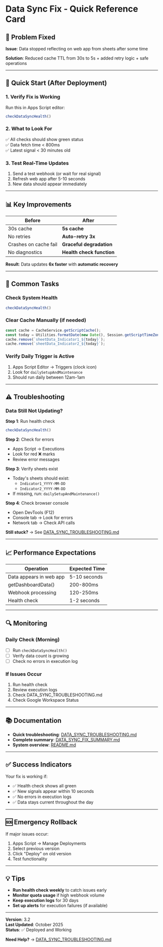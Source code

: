 # Data Sync Fix - Quick Reference Card

## 🎯 Problem Fixed
**Issue**: Data stopped reflecting on web app from sheets after some time

**Solution**: Reduced cache TTL from 30s to 5s + added retry logic + safe operations

---

## 🚀 Quick Start (After Deployment)

### 1. Verify Fix is Working
Run this in Apps Script editor:
```javascript
checkDataSyncHealth()
```

### 2. What to Look For
✅ All checks should show green status  
✅ Data fetch time < 800ms  
✅ Latest signal < 30 minutes old  

### 3. Test Real-Time Updates
1. Send a test webhook (or wait for real signal)
2. Refresh web app after 5-10 seconds
3. New data should appear immediately

---

## 📊 Key Improvements

| Before | After |
|--------|-------|
| 30s cache | **5s cache** |
| No retries | **Auto-retry 3x** |
| Crashes on cache fail | **Graceful degradation** |
| No diagnostics | **Health check function** |

**Result**: Data updates **6x faster** with **automatic recovery**

---

## 🔧 Common Tasks

### Check System Health
```javascript
checkDataSyncHealth()
```

### Clear Cache Manually (if needed)
```javascript
const cache = CacheService.getScriptCache();
const today = Utilities.formatDate(new Date(), Session.getScriptTimeZone(), 'yyyy-MM-dd');
cache.remove(`sheetData_Indicator1_${today}`);
cache.remove(`sheetData_Indicator2_${today}`);
```

### Verify Daily Trigger is Active
1. Apps Script Editor → Triggers (clock icon)
2. Look for `dailySetupAndMaintenance`
3. Should run daily between 12am-1am

---

## ⚠️ Troubleshooting

### Data Still Not Updating?

**Step 1**: Run health check
```javascript
checkDataSyncHealth()
```

**Step 2**: Check for errors
- Apps Script → Executions
- Look for red ❌ marks
- Review error messages

**Step 3**: Verify sheets exist
- Today's sheets should exist:
  - `Indicator1_YYYY-MM-DD`
  - `Indicator2_YYYY-MM-DD`
- If missing, run: `dailySetupAndMaintenance()`

**Step 4**: Check browser console
- Open DevTools (F12)
- Console tab → Look for errors
- Network tab → Check API calls

**Still stuck?** → See [DATA_SYNC_TROUBLESHOOTING.md](DATA_SYNC_TROUBLESHOOTING.md)

---

## 📈 Performance Expectations

| Operation | Expected Time |
|-----------|---------------|
| Data appears in web app | 5-10 seconds |
| getDashboardData() | 200-800ms |
| Webhook processing | 120-250ms |
| Health check | 1-2 seconds |

---

## 🔍 Monitoring

### Daily Check (Morning)
- [ ] Run `checkDataSyncHealth()`
- [ ] Verify data count is growing
- [ ] Check no errors in execution log

### If Issues Occur
1. Run health check
2. Review execution logs
3. Check DATA_SYNC_TROUBLESHOOTING.md
4. Check Google Workspace Status

---

## 📚 Documentation

- **Quick troubleshooting**: [DATA_SYNC_TROUBLESHOOTING.md](DATA_SYNC_TROUBLESHOOTING.md)
- **Complete summary**: [DATA_SYNC_FIX_SUMMARY.md](DATA_SYNC_FIX_SUMMARY.md)
- **System overview**: [README.md](README.md)

---

## ✅ Success Indicators

Your fix is working if:
- ✅ Health check shows all green
- ✅ New signals appear within 10 seconds
- ✅ No errors in execution logs
- ✅ Data stays current throughout the day

---

## 🆘 Emergency Rollback

If major issues occur:
1. Apps Script → Manage Deployments
2. Select previous version
3. Click "Deploy" on old version
4. Test functionality

---

## 💡 Tips

- **Run health check weekly** to catch issues early
- **Monitor quota usage** if high webhook volume
- **Keep execution logs** for 30 days
- **Set up alerts** for execution failures (if available)

---

**Version**: 3.2  
**Last Updated**: October 2025  
**Status**: ✅ Deployed and Working

**Need Help?** → [DATA_SYNC_TROUBLESHOOTING.md](DATA_SYNC_TROUBLESHOOTING.md)
